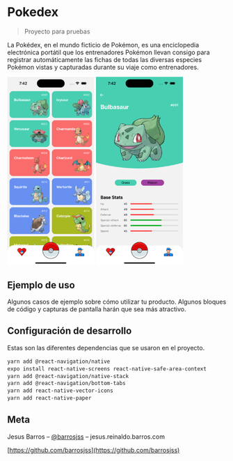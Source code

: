 # Pokedex
> Proyecto para pruebas

La Pokédex, en el mundo ficticio de Pokémon, es una enciclopedia electrónica portátil que los entrenadores Pokémon llevan consigo para registrar automáticamente las fichas de todas las diversas especies Pokémon vistas y capturadas durante su viaje como entrenadores.

<img width="200" alt="Frame 10" src="https://github.com/barrosjss/Pokedex/blob/main/resources/ss0.png?raw=true"> <img width="200" alt="Frame 10" src="https://github.com/barrosjss/Pokedex/blob/main/resources/ss1.png?raw=true">


## Ejemplo de uso

Algunos casos de ejemplo sobre cómo utilizar tu producto. Algunos bloques de código y capturas de pantalla harán que sea más atractivo.

## Configuración de desarrollo

Estas son las diferentes dependencias que se usaron en el proyecto.

```sh
yarn add @react-navigation/native
expo install react-native-screens react-native-safe-area-context
yarn add @react-navigation/native-stack
yarn add @react-navigation/bottom-tabs
yarn add react-native-vector-icons
yarn add react-native-paper
```

## Meta

Jesus Barros – [@barrosjss](https://www.instagram.com/barrosjss/) – jesus.reinaldo.barros.com

[https://github.com/barrosjss](https://github.com/barrosjss)
